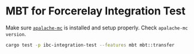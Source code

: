 # MBT for Forcerelay Integration Test

Make sure [`apalache-mc`](https://github.com/informalsystems/apalache) is installed and setup properly. Check `apalache-mc version`.

```bash
cargo test -p ibc-integration-test --features mbt mbt::transfer
```
